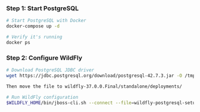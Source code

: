 ### Step 1: Start PostgreSQL

```bash
# Start PostgreSQL with Docker
docker-compose up -d

# Verify it's running
docker ps
```

### Step 2: Configure WildFly

```bash
# Download PostgreSQL JDBC driver
wget https://jdbc.postgresql.org/download/postgresql-42.7.3.jar -O /tmp/postgresql-42.7.3.jar

Then move the file to wildfly-37.0.0.Final/standalone/deployments/

# Run WildFly configuration
$WILDFLY_HOME/bin/jboss-cli.sh --connect --file=wildfly-postgresql-setup.cli
```